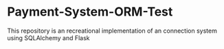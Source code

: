 # Payment-System-ORM-Test
This repository is an recreational implementation of an connection system using SQLAlchemy and Flask
